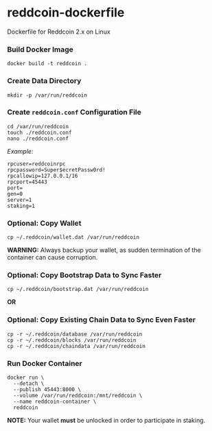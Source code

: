 # reddcoin-dockerfile
Dockerfile for Reddcoin 2.x on Linux

### Build Docker Image
    docker build -t reddcoin .
    
### Create Data Directory
    mkdir -p /var/run/reddcoin

### Create `reddcoin.conf` Configuration File
    cd /var/run/reddcoin
    touch ./reddcoin.conf
    nano ./reddcoin.conf
    
*Example:*
```
rpcuser=reddcoinrpc
rpcpassword=Super$ecretPassw0rd!
rpcallowip=127.0.0.1/16
rpcport=45443
port=
gen=0
server=1
staking=1
```

### Optional: Copy Wallet
    cp ~/.reddcoin/wallet.dat /var/run/reddcoin

**WARNING:** Always backup your wallet, as sudden termination of the container can cause corruption.

### Optional: Copy Bootstrap Data to Sync Faster
    cp ~/.reddcoin/bootstrap.dat /var/run/reddcoin

**OR**  

### Optional: Copy Existing Chain Data to Sync Even Faster
    cp -r ~/.reddcoin/database /var/run/reddcoin
    cp -r ~/.reddcoin/blocks /var/run/reddcoin
    cp -r ~/.reddcoin/chaindata /var/run/reddcoin

### Run Docker Container
    docker run \
      --detach \
      --publish 45443:8000 \
      --volume /var/run/reddcoin:/mnt/reddcoin \
      --name reddcoin-container \
      reddcoin


**NOTE:** Your wallet **must** be unlocked in order to participate in staking.
